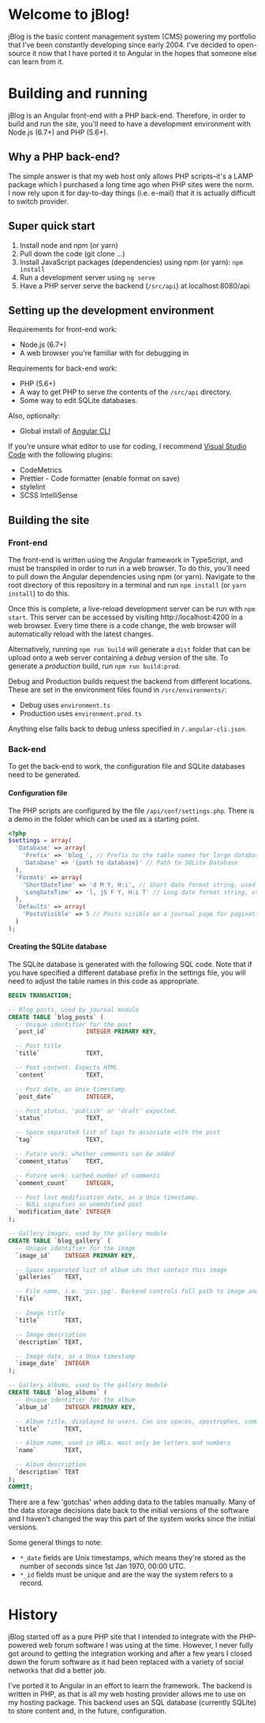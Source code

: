 # Welcome to jBlog!
jBlog is the basic content management system (CMS) powering my portfolio that
I've been constantly developing since early 2004. I've decided to open-source it
now that I have ported it to Angular in the hopes that someone else can learn
from it.

# Building and running
jBlog is an Angular front-end with a PHP back-end. Therefore, in order to build
and run the site, you'll need to have a development environment with Node.js
(6.7+) and PHP (5.6+).

## Why a PHP back-end?
The simple answer is that my web host only allows PHP scripts–it's a LAMP
package which I purchased a long time ago when PHP sites were the norm. I now
rely upon it for day-to-day things (i.e. e-mail) that it is actually difficult
to switch provider.

## Super quick start
1. Install node and npm (or yarn)
2. Pull down the code (git clone ...)
3. Install JavaScript packages (dependencies) using npm (or yarn): `npm install`
4. Run a development server using `ng serve`
5. Have a PHP server serve the backend (`/src/api`) at localhost:8080/api

## Setting up the development environment
Requirements for front-end work:
 - Node.js (6.7+)
 - A web browser you're familiar with for debugging in

Requirements for back-end work:
 - PHP (5.6+)
 - A way to get PHP to serve the contents of the `/src/api` directory.
 - Some way to edit SQLite databases.

Also, optionally:
 - Global install of [Angular CLI](https://cli.angular.io)

If you're unsure what editor to use for coding, I recommend
[Visual Studio Code](https://code.visualstudio.com/) with the following plugins:
- CodeMetrics
- Prettier - Code formatter (enable format on save)
- stylelint
- SCSS IntelliSense

## Building the site
### Front-end
The front-end is written using the Angular framework in TypeScript, and must be
transpiled in order to run in a web browser. To do this, you'll need to pull
down the Angular dependencies using npm (or yarn). Navigate to the root
directory of this repository in a terminal and run `npm install`
(or `yarn install`) to do this.

Once this is complete, a live-reload development server can be run with
`npm start`. This server can be accessed by visiting http://localhost:4200 in
a web browser. Every time there is a code change, the web browser will
automatically reload with the latest changes.

Alternatively, running `npm run build` will generate a `dist` folder that can be
upload onto a web server containing a *debug* version of the site. To generate a
*production* build, run `npm run build:prod`.

Debug and Production builds request the backend from different locations. These
are set in the environment files found in `/src/environments/`:
 - Debug uses `environment.ts`
 - Production uses `environment.prod.ts`

Anything else falls back to debug unless specified in `/.angular-cli.json`.

### Back-end
To get the back-end to work, the configuration file and SQLite databases need to
be generated.

#### Configuration file
The PHP scripts are configured by the file `/api/conf/settings.php`. There is a
demo in the folder which can be used as a starting point.

```php
<?php
$settings = array(
  'Database' => array(
    'Prefix' => 'blog_', // Prefix to the table names for large databases, can be left blank
    'Database' => '{path to database}' // Path to SQLite Database
  ),
  'Formats' => array(
    'ShortDateTime' => 'd M Y, H:i', // Short date format string, used in summaries
    'LongDateTime' => 'l, jS F Y, H:i T' // Long date format string, used in detail views
  ),
  'Defaults' => array(
    'PostsVisible' => 5 // Posts visible on a journal page for pagination
  )
);
```

#### Creating the SQLite database
The SQLite database is generated with the following SQL code. Note that if you
have specified a different database prefix in the settings file, you will need
to adjust the table names in this code as appropriate.

```sql
BEGIN TRANSACTION;

-- Blog posts, used by journal module
CREATE TABLE `blog_posts` (
  -- Unique identifier for the post
  `post_id`           INTEGER PRIMARY KEY,

  -- Post title
  `title`             TEXT,

  -- Post content. Expects HTML
  `content`           TEXT,

  -- Post date, as Unix timestamp
  `post_date`         INTEGER,

  -- Post status. 'publish' or 'draft' expected.
  `status`            TEXT,

  -- Space separated list of tags to associate with the post
  `tag`               TEXT,

  -- Future work: whether comments can be added
  `comment_status`    TEXT,

  -- Future work: cached number of comments
  `comment_count`     INTEGER,

  -- Post last modification date, as a Unix timestamp.
  -- NULL signifies an unmodified post
  `modification_date` INTEGER
);

-- Gallery images, used by the gallery module
CREATE TABLE `blog_gallery` (
  -- Unique identifier for the image
  `image_id`    INTEGER PRIMARY KEY,

  -- Space separated list of album ids that contain this image
  `galleries`   TEXT,

  -- File name, i.e. 'pic.jpg'. Backend controls full path to image and thumbnail
  `file`        TEXT,

  -- Image title
  `title`       TEXT,

  -- Image description
  `description` TEXT,

  -- Image date, as a Unix timestamp
  `image_date`  INTEGER
);

-- Gallery albums, used by the gallery module
CREATE TABLE `blog_albums` (
  -- Unique identifier for the album
  `album_id`    INTEGER PRIMARY KEY,

  -- Album title, displayed to users. Can use spaces, apostrophes, commas, etc.
  `title`       TEXT,

  -- Album name, used in URLs. must only be letters and numbers
  `name`        TEXT,

  -- Album description
  `description` TEXT
);
COMMIT;
```

There are a few 'gotchas' when adding data to the tables manually. Many of the
data storage decisions date back to the initial versions of the software and I
haven't changed the way this part of the system works since the initial versions.

Some general things to note:
 - `*_date` fields are Unix timestamps, which means they're stored as the number
   of seconds since 1st Jan 1970, 00:00 UTC.
 - `*_id` fields must be unique and are the way the system refers to a record.

# History
jBlog started off as a pure PHP site that I intended to integrate with the
PHP-powered web forum software I was using at the time. However, I never fully
got around to getting the integration working and after a few years I closed
down the forum software as it had been replaced with a variety of social
networks that did a better job.

I've ported it to Angular in an effort to learn the framework. The backend is
written in PHP, as that is all my web hosting provider allows me to use on my
hosting package. This backend uses an SQL database (currently SQLite) to store
content and, in the future, configuration.
